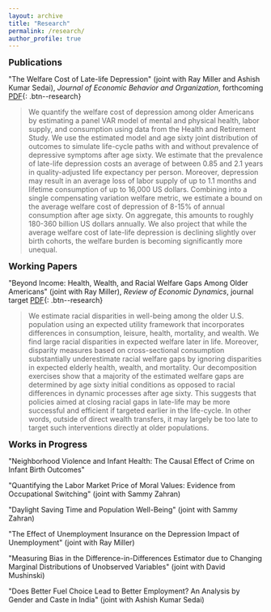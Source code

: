 ```yaml
---
layout: archive
title: "Research"
permalink: /research/
author_profile: true
---
```

<span style="font-size:1.25em; font-weight:bold;">Publications</span>

"The Welfare Cost of Late-life Depression" (joint with Ray Miller and Ashish Kumar Sedai), *Journal of Economic Behavior and Organization*, forthcoming [PDF](/files/pdf/research/Welfare_Cost_Late-life_Depression.pdf){: .btn--research}

> We quantify the welfare cost of depression among older Americans by estimating a panel VAR model of mental and physical health, labor supply, and consumption using data from the Health and Retirement Study. We use the estimated model and age sixty joint distribution of outcomes to simulate life-cycle paths with and without prevalence of depressive symptoms after age sixty. We estimate that the prevalence of late-life depression costs an average of between 0.85 and 2.1 years in quality-adjusted life expectancy per person. Moreover, depression may result in an average loss of labor supply of up to 1.1 months and lifetime consumption of up to 16,000 US dollars. Combining into a single compensating variation welfare metric, we estimate a bound on the average welfare cost of depression of 8-15% of annual consumption after age sixty. On aggregate, this amounts to roughly 180-360 billion US dollars annually. We also project that while the average welfare cost of late-life depression is declining slightly over birth cohorts, the welfare burden is becoming significantly more unequal.


<span style="font-size:1.25em; font-weight:bold;">Working Papers</span>

"Beyond Income: Health, Wealth, and Racial Welfare Gaps Among Older Americans" (joint with Ray Miller), *Review of Economic Dynamics*, journal target [PDF](/files/pdf/research/Racial_Welfare_Chin_Miller_2022.pdf){: .btn--research}

> We estimate racial disparities in well-being among the older U.S. population using an expected utility framework that incorporates differences in consumption, leisure, health, mortality, and wealth. We find large racial disparities in expected welfare later in life. Moreover, disparity measures based on cross-sectional consumption substantially underestimate racial welfare gaps by ignoring disparities in expected elderly health, wealth, and mortality. Our decomposition exercises show that a majority of the estimated welfare gaps are determined by age sixty initial conditions as opposed to racial differences in dynamic processes after age sixty. This suggests that policies aimed at closing racial gaps in late-life may be more successful and efficient if targeted earlier in the life-cycle. In other words, outside of direct wealth transfers, it may largely be too late to target such interventions directly at older populations.


<span style="font-size:1.25em; font-weight:bold;"> Works in Progress</span>

"Neighborhood Violence and Infant Health: The Causal Effect of Crime on Infant Birth Outcomes"

"Quantifying the Labor Market Price of Moral Values: Evidence from Occupational Switching" (joint with Sammy Zahran)

"Daylight Saving Time and Population Well-Being" (joint with Sammy Zahran)

"The Effect of Unemployment Insurance on the Depression Impact of Unemployment" (joint with Ray Miller)

"Measuring Bias in the Difference-in-Differences Estimator due to Changing Marginal Distributions of Unobserved Variables" (joint with David Mushinski)

"Does Better Fuel Choice Lead to Better Employment? An Analysis by Gender and Caste in India" (joint with Ashish Kumar Sedai)
